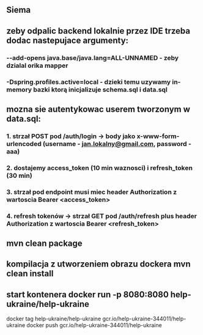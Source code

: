 ## Siema
## zeby odpalic backend lokalnie przez IDE trzeba dodac nastepujace argumenty:
### --add-opens java.base/java.lang=ALL-UNNAMED - zeby dzialal orika mapper
### -Dspring.profiles.active=local - dzieki temu uzywamy in-memory bazki ktorą inicjalizuje schema.sql i data.sql
## mozna sie autentykowac userem tworzonym w data.sql:
### 1. strzał POST pod /auth/login -> body jako x-www-form-urlencoded (username - jan.lokalny@gmail.com, password - aaa)
### 2. dostajemy access_token (10 min waznosci) i refresh_token (30 min)
### 3. strzał pod endpoint musi miec header Authorization z wartoscia Bearer <access_token>
### 4. refresh tokenów -> strzał GET pod /auth/refresh plus header Authorization z wartoscia Bearer <refresh_token>
##  mvn clean package
## kompilacja z utworzeniem obrazu dockera mvn clean install
## start kontenera docker run  -p 8080:8080 help-ukraine/help-ukraine 


docker tag help-ukraine/help-ukraine gcr.io/help-ukraine-344011/help-ukraine
docker push gcr.io/help-ukraine-344011/help-ukraine